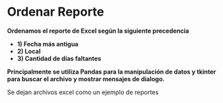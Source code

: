# Ordenar Reporte

**Ordenamos el reporte de Excel según la siguiente precedencia**
- **1) Fecha más antigua**
- **2) Local**
- **3) Cantidad de días faltantes**

**Principalmente se utiliza Pandas para la manipulación de datos y tkinter para buscar el archivo y mostrar mensajes de dialogo.**

Se dejan archivos excel como un ejemplo de reportes
